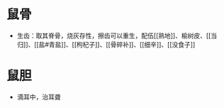 # 鼠骨
- 生齿：取其脊骨，烧灰存性，擦齿可以重生，配伍[[熟地]]、榆树皮、[[当归]]、[[盐#青盐]]、[[枸杞子]]、[[骨碎补]]、[[细辛]]、[[没食子]]
# 鼠胆
- 滴耳中，治耳聋

